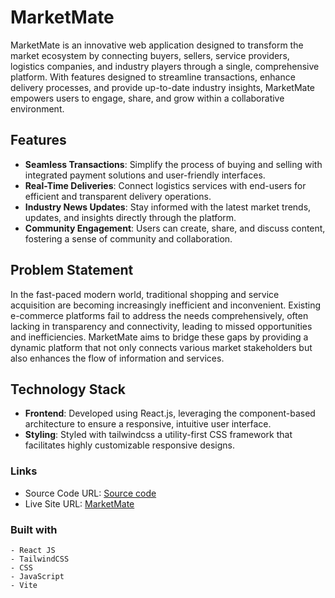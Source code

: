 # MarketMate

MarketMate is an innovative web application designed to transform the market ecosystem by connecting buyers, sellers, service providers, logistics companies, and industry players through a single, comprehensive platform. With features designed to streamline transactions, enhance delivery processes, and provide up-to-date industry insights, MarketMate empowers users to engage, share, and grow within a collaborative environment.

## Features

- **Seamless Transactions**: Simplify the process of buying and selling with integrated payment solutions and user-friendly interfaces.
- **Real-Time Deliveries**: Connect logistics services with end-users for efficient and transparent delivery operations.
- **Industry News Updates**: Stay informed with the latest market trends, updates, and insights directly through the platform.
- **Community Engagement**: Users can create, share, and discuss content, fostering a sense of community and collaboration.

## Problem Statement

In the fast-paced modern world, traditional shopping and service acquisition are becoming increasingly inefficient and inconvenient. Existing e-commerce platforms fail to address the needs comprehensively, often lacking in transparency and connectivity, leading to missed opportunities and inefficiencies. MarketMate aims to bridge these gaps by providing a dynamic platform that not only connects various market stakeholders but also enhances the flow of information and services.

## Technology Stack

- **Frontend**: Developed using React.js, leveraging the component-based architecture to ensure a responsive, intuitive user interface.
- **Styling**: Styled with tailwindcss a utility-first CSS framework that facilitates highly customizable responsive designs.

### Links

- Source Code URL: [Source code](https://github.com/BettyAfolabi/MarketMate)
- Live Site URL: [MarketMate](https://market-mate.netlify.app/)

### Built with

    - React JS
    - TailwindCSS
    - CSS
    - JavaScript
    - Vite
